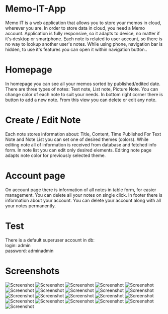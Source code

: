 # Memo-IT-App
Memo IT is a web application that allows you to store your memos in cloud, wherever you are.
In order to store data in cloud, you need a Memo account.
Application is fully responsive, so it adapts to device, no matter if it's desktop or smartphone.
Each note is related to user account, so there is no way to lookup another user's notes.
While using phone, navigation bar is hidden, to use it's features you can open it within navigation button..
# Homepage
In homepage you can see all your memos sorted by published/edited date.
There are three types of notes: Text note, List note, Picture Note.
You can change color of each note to suit your needs.
In bottom right corner there is button to add a new note.
From this view you can delete or edit any note.
# Create / Edit Note
Each note stores information about: Title, Content, Time Published
For Text Note and Note List you can set one of desired themes (colors).
While editing note all of information is received from database and fetched info form.
In note list you can edit only desired elements.
Editing note page adapts note color for previously selected theme.
# Account page
On account page there is information of all notes in table form, for easier management.
You can delete all your notes on single click.
In footer there is information about your account.
You can delete your account along with all your notes permanently.
# Test
There is a default superuser account in db:</br>
login: admin </br>
password: adminadmin

# Screenshots
![Screenshot](screenshots/1.PNG)
![Screenshot](screenshots/2.PNG)
![Screenshot](screenshots/3.PNG)
![Screenshot](screenshots/4.PNG)
![Screenshot](screenshots/5.PNG)
![Screenshot](screenshots/6.PNG)
![Screenshot](screenshots/7.PNG)
![Screenshot](screenshots/8.PNG)
![Screenshot](screenshots/9.PNG)
![Screenshot](screenshots/10.jpg)
![Screenshot](screenshots/11.jpg)
![Screenshot](screenshots/12.jpg)
![Screenshot](screenshots/13.jpg)
![Screenshot](screenshots/14.jpg)
![Screenshot](screenshots/15.jpg)
![Screenshot](screenshots/16.jpg)
![Screenshot](screenshots/17.jpg)
![Screenshot](screenshots/18.jpg)
![Screenshot](screenshots/19.jpg)
![Screenshot](screenshots/20.jpg)
![Screenshot](screenshots/21.PNG)
